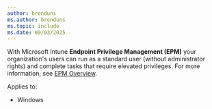 ```yaml
---
author: brenduns
ms.author: brenduns
ms.topic: include
ms.date: 09/03/2025
---
```

<!--Don't apply H2/H3 in this include file since they are context driven by article-->
With Microsoft Intune **Endpoint Privilege Management (EPM)** your organization's users can run as a standard user (without administrator rights) and complete tasks that require elevated privileges. For more information, see [EPM Overview](/intune/intune-service/protect/epm-overview).

Applies to:

- Windows
